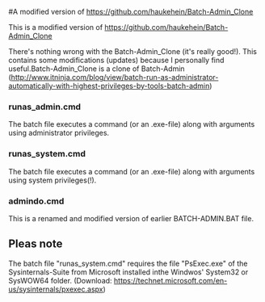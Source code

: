 #A modified version of https://github.com/haukehein/Batch-Admin_Clone

This is a modified version of https://github.com/haukehein/Batch-Admin_Clone

There's nothing wrong with the Batch-Admin_Clone (it's really good!). This contains some modifications (updates) because I personally find useful.Batch-Admin_Clone is a clone of Batch-Admin (http://www.itninja.com/blog/view/batch-run-as-administrator-automatically-with-highest-privileges-by-tools-batch-admin)

### runas_admin.cmd

The batch file executes a command (or an .exe-file) along with arguments using administrator privileges.


### runas_system.cmd

The batch file executes a command (or an .exe-file) along with arguments using system privileges(!).


### admindo.cmd

This is a renamed and modified version of earlier BATCH-ADMIN.BAT file.


## Pleas note

The batch file "runas_system.cmd" requires the file "PsExec.exe" of the Sysinternals-Suite from Microsoft installed inthe Windwos' System32 or SysWOW64 folder.
(Download: https://technet.microsoft.com/en-us/sysinternals/pxexec.aspx)


